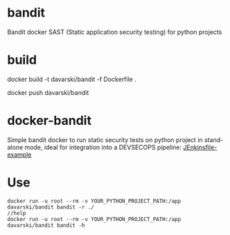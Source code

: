 # bandit
Bandit docker SAST (Static application security testing) for python projects

# build

   docker build -t davarski/bandit -f Dockerfile .
   
   docker push davarski/bandit

docker-bandit
=============

Simple bandit docker to run static security tests on python project in stand-alone mode, ideal for integration into a DEVSECOPS pipeline: [JEnkinsfile-example](https://github.com/adavarski/docker-bandit/blob/master/Jenkinsfile-SAST-Bandit-PYTHON_PROJECT-example)

Use
===
    docker run -u root --rm -v YOUR_PYTHON_PROJECT_PATH:/app davarski/bandit bandit -r ./
    //help
    docker run -u root --rm -v YOUR_PYTHON_PROJECT_PATH:/app davarski/bandit bandit -h
